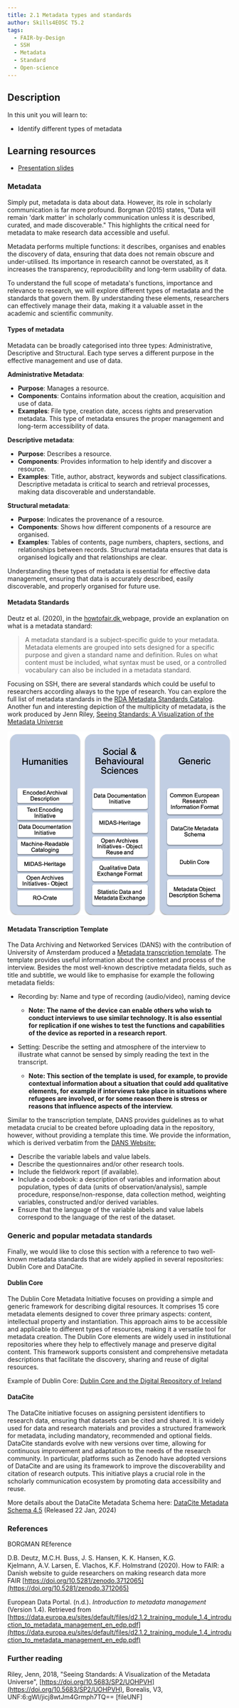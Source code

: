 ```yaml
---
title: 2.1 Metadata types and standards
author: Skills4EOSC T5.2
tags:
  - FAIR-by-Design
  - SSH
  - Metadata
  - Standard
  - Open-science
---
```

## Description

In this unit you will learn to: 

- Identify different types of metadata

## Learning resources

- [Presentation slides](https://docs.google.com/presentation/d/1uiLlzHDp9ALzSEtr2c3tRRPb2IxmtR_K/edit?usp=sharing&ouid=102604071504748959042&rtpof=true&sd=true)

### Metadata

Simply put, metadata is data about data. However, its role in scholarly communication is far more profound. Borgman (2015) states, "Data will remain 'dark matter' in scholarly communication unless it is described, curated, and made discoverable." This highlights the critical need for metadata to make research data accessible and useful.

Metadata performs multiple functions: it describes, organises and enables the discovery of data, ensuring that data does not remain obscure and under-utilised. Its importance in research cannot be overstated, as it increases the transparency, reproducibility and long-term usability of data.

To understand the full scope of metadata's functions, importance and relevance to research, we will explore different types of metadata and the standards that govern them. By understanding these elements, researchers can effectively manage their data, making it a valuable asset in the academic and scientific community.

#### Types of metadata

Metadata can be broadly categorised into three types: Administrative, Descriptive and Structural. Each type serves a different purpose in the effective management and use of data.

**Administrative Metadata**:

- **Purpose**: Manages a resource.
- **Components**: Contains information about the creation, acquisition and use of data.
- **Examples**: File type, creation date, access rights and preservation metadata. This type of metadata ensures the proper management and long-term accessibility of data.

**Descriptive metadata**:

- **Purpose**: Describes a resource.
- **Components**: Provides information to help identify and discover a resource.
- **Examples**: Title, author, abstract, keywords and subject classifications. Descriptive metadata is critical to search and retrieval processes, making data discoverable and understandable.

**Structural metadata**:

- **Purpose**: Indicates the provenance of a resource.
- **Components**: Shows how different components of a resource are organised.
- **Examples**: Tables of contents, page numbers, chapters, sections, and relationships between records. Structural metadata ensures that data is organised logically and that relationships are clear.

Understanding these types of metadata is essential for effective data management, ensuring that data is accurately described, easily discoverable, and properly organised for future use.
#### Metadata Standards

Deutz et al. (2020), in the [howtofair.dk ](https://howtofair.dk/how-to-fair/metadata/#metadata-standards-and-ontologies) webpage, provide an explanation on what is a metadata standard: 

> A metadata standard is a subject-specific guide to your metadata. Metadata elements are grouped into sets designed for a specific purpose and given a standard name and definition. Rules on what content must be included, what syntax must be used, or a controlled vocabulary can also be included in a metadata standard.

Focusing on SSH, there are several standards which could be useful to researchers according always to the type of research.  You can explore the full list of metadata standards in the [RDA Metadata Standards Catalog](https://rdamsc.bath.ac.uk/). Another fun and interesting depiction of the multiplicity of metadata, is the work produced by Jenn Riley, [Seeing Standards: A Visualization of the Metadata Universe](https://jennriley.com/metadatamap/)

![](attachments/Metadata%20standards.png)
#### Metadata Transcription Template  
  
The Data Archiving and Networked Services (DANS) with the contribution of University of Amsterdam produced a [Metadata transcription template](https://dans.knaw.nl/wp-content/uploads/2022/09/UvA_DANS_Template_Interview_metadatatranscript-EN.docx). The template provides useful information about the context and process of the interview. Besides the most well-known descriptive metadata fields, such as title and subtitle, we would like to emphasise for example the following metadata fields: 

- Recording by: Name and type of recording (audio/video), naming device
	- **Note: The name of the device can enable others who wish to conduct interviews to use similar technology. It is also essential for replication if one wishes to test the functions and capabilities of the device as reported in a research report**.
	
- Setting: Describe the setting and atmosphere of the interview to illustrate what cannot be sensed by simply reading the text in the transcript.
	- **Note: This section of the template is used, for example, to provide contextual information about a situation that could add qualitative elements, for example if interviews take place in situations where refugees are involved, or for some reason there is stress or reasons that influence aspects of the interview.**


Similar to the transcription template, DANS provides guidelines as to what metadata crucial to be created before uploading data in the repository, however, without providing a template this time. We provide the information, which is derived verbatim from the [DANS Website:](https://dans.knaw.nl/en/depositing-data-manual/before-depositing_ds/) 

- Describe the variable labels and value labels.
- Describe the questionnaires and/or other research tools.
- Include the fieldwork report (if available).
- Include a codebook: a description of variables and information about population, types of data (units of observation/analysis), sample procedure, response/non-response, data collection method, weighting variables, constructed and/or derived variables.
- Ensure that the language of the variable labels and value labels correspond to the language of the rest of the dataset.

### Generic and popular metadata standards

Finally, we would like to close this section with a reference to two well-known metadata standards that are widely applied in several repositories: Dublin Core and DataCite.

#### Dublin Core

The Dublin Core Metadata Initiative focuses on providing a simple and generic framework for describing digital resources. It comprises 15 core metadata elements designed to cover three primary aspects: content, intellectual property and instantiation. This approach aims to be accessible and applicable to different types of resources, making it a versatile tool for metadata creation. The Dublin Core elements are widely used in institutional repositories where they help to effectively manage and preserve digital content. This framework supports consistent and comprehensive metadata descriptions that facilitate the discovery, sharing and reuse of digital resources.

Example of Dublin Core: [Dublin Core and the Digital Repository of Ireland](https://repository.dri.ie/catalog/tq582c863)

#### DataCite

The DataCite initiative focuses on assigning persistent identifiers to research data, ensuring that datasets can be cited and shared. It is widely used for data and research materials and provides a structured framework for metadata, including mandatory, recommended and optional fields. DataCite standards evolve with new versions over time, allowing for continuous improvement and adaptation to the needs of the research community. In particular, platforms such as Zenodo have adopted versions of DataCite and are using its framework to improve the discoverability and citation of research outputs. This initiative plays a crucial role in the scholarly communication ecosystem by promoting data accessibility and reuse.

More details about the DataCite Metadata Schema here: [DataCite Metadata Schema 4.5](https://schema.datacite.org/meta/kernel-4.5/) (Released 22 Jan, 2024)

### References

BORGMAN REference 

D.B. Deutz, M.C.H. Buss, J. S. Hansen, K. K. Hansen, K.G. Kjelmann, A.V. Larsen, E. Vlachos, K.F. Holmstrand (2020). How to FAIR: a Danish website to guide researchers on making research data more FAIR [https://doi.org/10.5281/zenodo.3712065](https://doi.org/10.5281/zenodo.3712065)

European Data Portal. (n.d.). *Introduction to metadata management* (Version 1.4). Retrieved from [https://data.europa.eu/sites/default/files/d2.1.2_training_module_1.4_introduction_to_metadata_management_en_edp.pdf](https://data.europa.eu/sites/default/files/d2.1.2_training_module_1.4_introduction_to_metadata_management_en_edp.pdf)

### Further reading

Riley, Jenn, 2018, "Seeing Standards: A Visualization of the Metadata Universe", [https://doi.org/10.5683/SP2/UOHPVH](https://doi.org/10.5683/SP2/UOHPVH), Borealis, V3, UNF:6:gWl/jicj8wtJm4Grmph7TQ== [fileUNF]